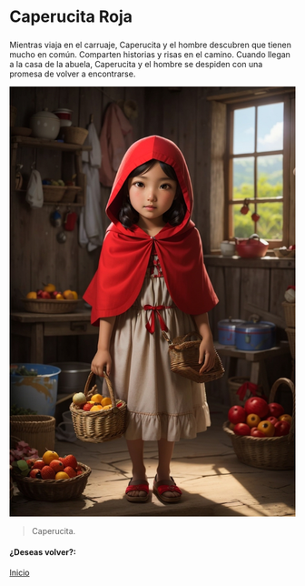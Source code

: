 # Caperucita Roja
##### 

Mientras viaja en el carruaje, Caperucita y el hombre descubren que tienen mucho en común. Comparten historias y risas en el camino. Cuando llegan a la casa de la abuela, Caperucita y el hombre se despiden con una promesa de volver a encontrarse.

![](https://raw.githubusercontent.com/Linita-Arenas/Guion/main/Caperucita%20Roja/Inicio/img/DreamShaper_v7_Little_Red_Riding_Hood_is_a_9yearold_girl_who_l_1.jpg)

> Caperucita.

#### ¿Deseas volver?:
[Inicio](https://github.com/Linita-Arenas/Guion/blob/develop/README.md "Inicio")